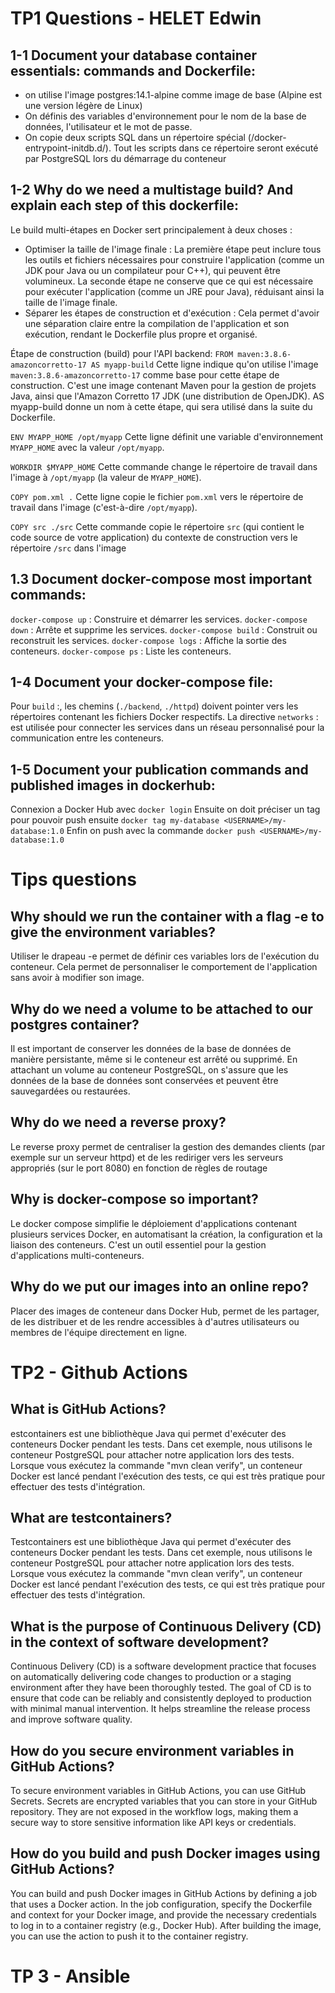 # TP1 Questions - HELET Edwin


## 1-1 Document your database container essentials: commands and Dockerfile:

- on utilise l'image postgres:14.1-alpine comme image de base (Alpine est une version légère de Linux)
- On définis des variables d'environnement pour le nom de la base de données, l'utilisateur et le mot de passe.
- On copie deux scripts SQL dans un répertoire spécial (/docker-entrypoint-initdb.d/). Tout les scripts dans ce répertoire seront exécuté par PostgreSQL lors du démarrage du conteneur

## 1-2 Why do we need a multistage build? And explain each step of this dockerfile:

Le build multi-étapes en Docker sert principalement à deux choses :
- Optimiser la taille de l'image finale : La première étape peut inclure tous les outils et fichiers nécessaires pour construire l'application (comme un JDK pour Java ou un compilateur pour C++), qui peuvent être volumineux. La seconde étape ne conserve que ce qui est nécessaire pour exécuter l'application (comme un JRE pour Java), réduisant ainsi la taille de l'image finale.
- Séparer les étapes de construction et d'exécution : Cela permet d'avoir une séparation claire entre la compilation de l'application et son exécution, rendant le Dockerfile plus propre et organisé.

Étape de construction (build) pour l'API backend:
`FROM maven:3.8.6-amazoncorretto-17 AS myapp-build`
Cette ligne indique qu'on utilise l'image `maven:3.8.6-amazoncorretto-17` comme base pour cette étape de construction. C'est une image contenant Maven pour la gestion de projets Java, ainsi que l'Amazon Corretto 17 JDK (une distribution de OpenJDK).
AS myapp-build donne un nom à cette étape, qui sera utilisé dans la suite du Dockerfile.

`ENV MYAPP_HOME /opt/myapp`
Cette ligne définit une variable d'environnement `MYAPP_HOME` avec la valeur `/opt/myapp`.

`WORKDIR $MYAPP_HOME`
Cette commande change le répertoire de travail dans l'image à `/opt/myapp` (la valeur de `MYAPP_HOME`).

`COPY pom.xml .`
Cette ligne copie le fichier `pom.xml` vers le répertoire de travail dans l'image (c'est-à-dire `/opt/myapp`).

`COPY src ./src`
Cette commande copie le répertoire `src` (qui contient le code source de votre application) du contexte de construction vers le répertoire `/src` dans l'image

## 1.3 Document docker-compose most important commands:
`docker-compose up` : Construire et démarrer les services.
`docker-compose down` : Arrête et supprime les services.
`docker-compose build` : Construit ou reconstruit les services.
`docker-compose logs` : Affiche la sortie des conteneurs.
`docker-compose ps` : Liste les conteneurs.

## 1-4 Document your docker-compose file:
Pour `build` :, les chemins (`./backend`, `./httpd`) doivent pointer vers les répertoires contenant les fichiers Docker respectifs.
La directive `networks` : est utilisée pour connecter les services dans un réseau personnalisé pour la communication entre les conteneurs.

## 1-5 Document your publication commands and published images in dockerhub:
Connexion a Docker Hub avec `docker login`
Ensuite on doit préciser un tag pour pouvoir push ensuite `docker tag my-database <USERNAME>/my-database:1.0`
Enfin on push avec la commande `docker push <USERNAME>/my-database:1.0`

# Tips questions

## Why should we run the container with a flag -e to give the environment variables?

Utiliser le drapeau -e permet de définir ces variables lors de l'exécution du conteneur.
Cela permet de personnaliser le comportement de l'application sans avoir à modifier son image.

## Why do we need a volume to be attached to our postgres container?

Il est important de conserver les données de la base de données de manière persistante, même si le conteneur est arrêté ou supprimé.
En attachant un volume au conteneur PostgreSQL, on s'assure que les données de la base de données sont conservées et peuvent être sauvegardées ou restaurées.

## Why do we need a reverse proxy?

Le reverse proxy permet de centraliser la gestion des demandes clients (par exemple sur un serveur httpd) et de les rediriger vers les serveurs appropriés (sur le port 8080) en fonction de règles de routage

## Why is docker-compose so important?

Le docker compose simplifie le déploiement d'applications contenant plusieurs services Docker,
en automatisant la création, la configuration et la liaison des conteneurs. C'est un outil essentiel pour la gestion d'applications multi-conteneurs.

## Why do we put our images into an online repo?

Placer des images de conteneur dans Docker Hub,
permet de les partager, de les distribuer et de les rendre accessibles à
d'autres utilisateurs ou membres de l'équipe directement en ligne.

# TP2 - Github Actions

## What is GitHub Actions?

estcontainers est une bibliothèque Java qui permet d'exécuter des conteneurs Docker pendant les tests. Dans cet exemple, nous utilisons le conteneur PostgreSQL pour attacher notre application lors des tests. Lorsque vous exécutez la commande "mvn clean verify", un conteneur Docker est lancé pendant l'exécution des tests, ce qui est très pratique pour effectuer des tests d'intégration.

## What are testcontainers?

Testcontainers est une bibliothèque Java qui permet d'exécuter des conteneurs Docker pendant les tests. Dans cet exemple, nous utilisons le conteneur PostgreSQL pour attacher notre application lors des tests. Lorsque vous exécutez la commande "mvn clean verify", un conteneur Docker est lancé pendant l'exécution des tests, ce qui est très pratique pour effectuer des tests d'intégration.

## What is the purpose of Continuous Delivery (CD) in the context of software development?

Continuous Delivery (CD) is a software development practice that focuses on automatically delivering code changes to production or a staging environment after they have been thoroughly tested. The goal of CD is to ensure that code can be reliably and consistently deployed to production with minimal manual intervention. It helps streamline the release process and improve software quality.

## How do you secure environment variables in GitHub Actions?

To secure environment variables in GitHub Actions, you can use GitHub Secrets. Secrets are encrypted variables that you can store in your GitHub repository. They are not exposed in the workflow logs, making them a secure way to store sensitive information like API keys or credentials.

## How do you build and push Docker images using GitHub Actions?

You can build and push Docker images in GitHub Actions by defining a job that uses a Docker action. In the job configuration, specify the Dockerfile and context for your Docker image, and provide the necessary credentials to log in to a container registry (e.g., Docker Hub). After building the image, you can use the action to push it to the container registry.

# TP 3 - Ansible


